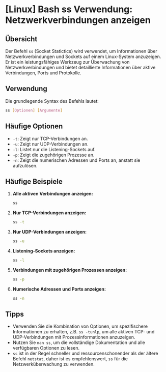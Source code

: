 # [Linux] Bash ss Verwendung: Netzwerkverbindungen anzeigen

## Übersicht
Der Befehl `ss` (Socket Statictics) wird verwendet, um Informationen über Netzwerkverbindungen und Sockets auf einem Linux-System anzuzeigen. Er ist ein leistungsfähiges Werkzeug zur Überwachung von Netzwerkverbindungen und bietet detaillierte Informationen über aktive Verbindungen, Ports und Protokolle.

## Verwendung
Die grundlegende Syntax des Befehls lautet:

```bash
ss [Optionen] [Argumente]
```

## Häufige Optionen
- `-t`: Zeigt nur TCP-Verbindungen an.
- `-u`: Zeigt nur UDP-Verbindungen an.
- `-l`: Listet nur die Listening-Sockets auf.
- `-p`: Zeigt die zugehörigen Prozesse an.
- `-n`: Zeigt die numerischen Adressen und Ports an, anstatt sie aufzulösen.

## Häufige Beispiele

1. **Alle aktiven Verbindungen anzeigen:**
   ```bash
   ss
   ```

2. **Nur TCP-Verbindungen anzeigen:**
   ```bash
   ss -t
   ```

3. **Nur UDP-Verbindungen anzeigen:**
   ```bash
   ss -u
   ```

4. **Listening-Sockets anzeigen:**
   ```bash
   ss -l
   ```

5. **Verbindungen mit zugehörigen Prozessen anzeigen:**
   ```bash
   ss -p
   ```

6. **Numerische Adressen und Ports anzeigen:**
   ```bash
   ss -n
   ```

## Tipps
- Verwenden Sie die Kombination von Optionen, um spezifischere Informationen zu erhalten, z.B. `ss -tunlp`, um alle aktiven TCP- und UDP-Verbindungen mit Prozessinformationen anzuzeigen.
- Nutzen Sie `man ss`, um die vollständige Dokumentation und alle verfügbaren Optionen zu lesen.
- `ss` ist in der Regel schneller und ressourcenschonender als der ältere Befehl `netstat`, daher ist es empfehlenswert, `ss` für die Netzwerküberwachung zu verwenden.